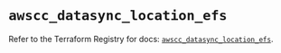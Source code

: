 # `awscc_datasync_location_efs`

Refer to the Terraform Registry for docs: [`awscc_datasync_location_efs`](https://registry.terraform.io/providers/hashicorp/awscc/0.70.0/docs/resources/datasync_location_efs).
